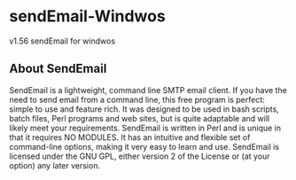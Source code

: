 # sendEmail-Windwos
v1.56
sendEmail for windwos


## About SendEmail
SendEmail is a lightweight, command line SMTP email client. If you have the need to send email from a command line, this free program is perfect: simple to use and feature rich. It was designed to be used in bash scripts, batch files, Perl programs and web sites, but is quite adaptable and will likely meet your requirements. SendEmail is written in Perl and is unique in that it requires NO MODULES. It has an intuitive and flexible set of command-line options, making it very easy to learn and use.
SendEmail is licensed under the GNU GPL, either version 2 of the License or (at your option) any later version.
